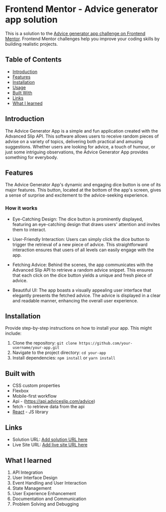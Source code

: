 # Frontend Mentor - Advice generator app solution

This is a solution to the [Advice generator app challenge on Frontend Mentor](https://www.frontendmentor.io/challenges/advice-generator-app-QdUG-13db). Frontend Mentor challenges help you improve your coding skills by building realistic projects.

## Table of Contents
- [Introduction](#introduction)
- [Features](#features)
- [Installation](#installation)
- [Usage](#usage)
- [Built With](#built-with)
- [Links](#links)
- [What I learned](#what-i-learned)

## Introduction
The Advice Generator App is a simple and fun application created with the Advanced Slip API. This software allows users to receive random pieces of advise on a variety of topics, delivering both practical and amusing suggestions. Whether users are looking for advice, a touch of humour, or just some intriguing observations, the Advice Generator App provides something for everybody.

## Features
The Advice Generator App's dynamic and engaging dice button is one of its major features. This button, located at the bottom of the app's screen, gives a sense of surprise and excitement to the advice-seeking experience.

### How it works

- Eye-Catching Design: The dice button is prominently displayed, featuring an eye-catching design that draws users' attention and invites them to interact.

- User-Friendly Interaction: Users can simply click the dice button to trigger the retrieval of a new piece of advice. This straightforward interaction ensures that users of all levels can easily engage with the app.

- Fetching Advice: Behind the scenes, the app communicates with the Advanced Slip API to retrieve a random advice snippet. This ensures that each click on the dice button yields a unique and fresh piece of advice.

- Beautiful UI: The app boasts a visually appealing user interface that elegantly presents the fetched advice. The advice is displayed in a clear and readable manner, enhancing the overall user experience.

## Installation

Provide step-by-step instructions on how to install your app. This might include:

1. Clone the repository: `git clone https://github.com/your-username/your-app.git`
2. Navigate to the project directory: `cd your-app`
3. Install dependencies: `npm install` or `yarn install`

## Built with

- CSS custom properties
- Flexbox
- Mobile-first workflow
- Api - (https://api.adviceslip.com/advice)
- fetch - to retrieve data from the api
- [React](https://reactjs.org/) - JS library

## Links

- Solution URL: [Add solution URL here](https://your-solution-url.com)
- Live Site URL: [Add live site URL here](https://64e9fbbbd561de3c3706a0d9--delightful-mochi-3a850f.netlify.app/)

## What I learned

1. API Integration
2. User Interface Design
3. Event Handling and User Interaction
4. State Management
5. User Experience Enhancement
6. Documentation and Communication
7. Problem Solving and Debugging
